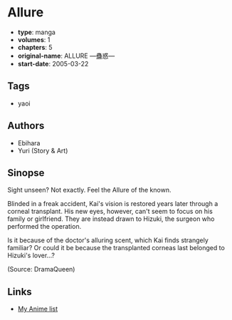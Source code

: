 # Allure

-   **type**: manga
-   **volumes**: 1
-   **chapters**: 5
-   **original-name**: ALLURE ―蠱惑―
-   **start-date**: 2005-03-22

## Tags

-   yaoi

## Authors

-   Ebihara
-   Yuri (Story & Art)

## Sinopse

Sight unseen? Not exactly. Feel the Allure of the known.

Blinded in a freak accident, Kai's vision is restored years later through a corneal transplant. His new eyes, however, can't seem to focus on his family or girlfriend. They are instead drawn to Hizuki, the surgeon who performed the operation.

Is it because of the doctor's alluring scent, which Kai finds strangely familiar? Or could it be because the transplanted corneas last belonged to Hizuki's lover...?

(Source: DramaQueen)

## Links

-   [My Anime list](https://myanimelist.net/manga/1574/Allure)
